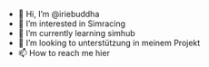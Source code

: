 - 👋 Hi, I’m @iriebuddha
- 👀 I’m interested in Simracing
- 🌱 I’m currently learning  simhub
- 💞️ I’m looking to  unterstützung in meinem Projekt
- 📫 How to reach me hier

<!---
iriebuddha/iriebuddha is a ✨ special ✨ repository because its `README.md` (this file) appears on your GitHub profile.
You can click the Preview link to take a look at your changes.
--->
